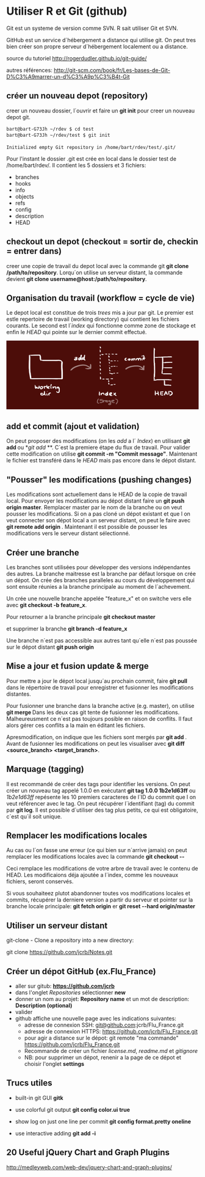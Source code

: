 Utiliser R et Git (github)
========================================================

Git est un systeme de version comme SVN. R sait utiliser Git et SVN.

GitHub est un service d´hébergement a distance qui utilise git. On peut tres bien créer son propre serveur d´hébergement localement ou a distance.

source du tutoriel http://rogerdudler.github.io/git-guide/

autres références: http://git-scm.com/book/fr/Les-bases-de-Git-D%C3%A9marrer-un-d%C3%A9p%C3%B4t-Git

créer un nouveau depot (repository)
------------------------------------
creer un nouveau dossier, l´ouvrir et faire un **git init** pour creer un nouveau depot git.
```
bart@bart-G73Jh ~/rdev $ cd test
bart@bart-G73Jh ~/rdev/test $ git init

Initialized empty Git repository in /home/bart/rdev/test/.git/
```

Pour l'instant le dossier .git est crée en local dans le dossier test de /home/bart/rdev/. Il contient les 5 dossiers et 3 fichiers:

- branches
- hooks
- info
- objects
- refs
- config
- description
- HEAD


checkout un depot (checkout = sortir de, checkin = entrer dans)
-----------------
creer une copie de travail du depot local avec la commande git **git clone /path/to/repository**.
Lorqu´on utilise un serveur distant, la commande devient **git clone username@host:/path/to/repository**.

Organisation du travail (workflow = cycle de vie)
----------------------------------
Le depot local est constitue de trois *trees* mis a jour par git. Le premier est estle repertoire de travail (working directory) qui contient les fichiers courants. Le second est l´*index* qui fonctionne comme zone de stockage et enfin le *HEAD* qui pointe sur le dernier commit effectué.

![alt text](trees.png)

add et commit (ajout et validation)
-------------
On peut proposer des modifications (on les *add* a l´ *Index*) en utilisant **git add <filename>** ou **git add* **. C´est la premiere étape du flux de travail. Pour valider cette modification on utilise **git commit -m "Commit message"**. Maintenant le fichier est transféré dans le *HEAD* mais pas encore dans le dépot distant.

"Pousser" les modifications (pushing changes)
---------------------------------------------
Les modifications sont actuellement dans le HEAD de la copie de travail local. Pour envoyer les modifications au dépot distant faire un **git push origin master**. Remplacer master par le nom de la branche ou on veut pousser les modifications.
Si on a pas cloné un dépot existant et que l on veut connecter son dépot local a un serveur distant, on peut le faire avec **git remote add origin <server>**. Maintenant il est possible de pousser les modifications vers le serveur distant sélectionné.

Créer une branche
-----------------
Les branches sont utilisées pour développer des versions indépendantes des autres. La branche maitresse est la branche par défaut lorsque on crée un dépot. On crée des branches paralleles au cours du développement qui sont ensuite réunies a la branche principale au moment de l´achevement.

Un crée une nouvelle branche appelée "feature_x" et on switche vers elle avec **git checkout -b feature_x**.

Pour retourner a la branche principale **git checkout master**

et supprimer la branche **git branch -d feature_x**

Une branche n´est pas accessible aux autres tant qu´elle n´est pas poussée sur le dépot distant **git push origin <branch>**

Mise a jour et fusion update & merge
-------------------------------------
Pour mettre a jour le dépot local jusqu´au prochain commit, faire **git pull** dans le répertoire de travail pour enregistrer et fusionner  les modifications distantes.

Pour fusionner une branche dans la branche active (e.g. master), on utilise **git merge <branch>**
 Dans les deux cas git tente de fusionner les modifications. Malheureusment ce n´est pas toujours posible en raison de conflits. Il faut alors gérer ces conflits a la main en éditant les fichiers.
 
Apresmodification, on indique que les fichiers sont mergés par **git add <filename>**. Avant de fusionner les modifications on peut les visualiser avec **git diff <source_branch> <target_branch>**.

Marquage (tagging)
--------
Il est recommandé de créer des tags pour identifier les versions. On peut créer un nouveau tag appelé  1.0.0 en exécutant **git tag 1.0.0 1b2e1d63ff** ou *1b2e1d63ff* repésente les 10 premiers caracteres de l´ID du commit que l on veut référencer avec le tag. On peut récupérer l´identifiant (tag) du commit par **git log**. Il est possible d´utiliser des tag plus petits, ce qui est obligatoire, c´est qu´il soit unique.


Remplacer les modifications locales
------------------------------------
Au cas ou l´on fasse une erreur (ce qui bien sur n´arrive jamais) on peut remplacer les modifications locales avec la commande **git checkout -- <filename>**

Ceci remplace les modifications de votre arbre de travail avec le contenu de HEAD. Les modificaions déja ajoutée a l´index, comme les nouveaux fichiers, seront conservés.

Si vous souhaiteez plutot abandonner toutes vos modifications locales et commits, récupérer la derniere version a partir du serveur et pointer sur la branche locale principale: **git fetch origin** er **git reset --hard origin/master**

Utiliser un serveur distant
---------------------------
git-clone - Clone a repository into a new directory:

git clone https://github.com/jcrb/Notes.git

Créer un dépot GitHub (ex.Flu_France)
---------------------

- aller sur gitub: **https://github.com/jcrb**
- dans l'onglet *Repositories* sélectionner **new**
- donner un nom au projet: **Repository name** et un mot de description: **Description (optional)**
- valider
- github affiche une nouvelle page avec les indications suivantes:
  - adresse de connexion SSH: git@github.com:jcrb/Flu_France.git
  - adresse de connexion HTTPS: https://github.com/jcrb/Flu_France.git
  - pour agir a distance sur le dépot: git remote "ma commande" https://github.com/jcrb/Flu_France.git
  - Recommande de créer un fichier *license.md*, *readme.md* et *gitignore*
  - NB: pour supprimer un dépot, renenir a la page de ce dépot et choisir l'onglet **settings**
  

Trucs utiles
------------

- built-in git GUI **gitk**

- use colorful git output **git config color.ui true**

- show log on just one line per commit **git config format.pretty oneline**

- use interactive adding **git add -i**

20 Useful jQuery Chart and Graph Plugins
----------------------------------------
http://medleyweb.com/web-dev/jquery-chart-and-graph-plugins/

